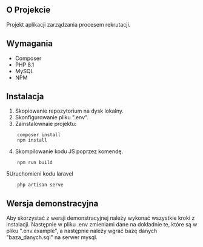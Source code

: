 ## O Projekcie

Projekt aplikacji zarządzania procesem rekrutacji.

## Wymagania

* Composer
* PHP 8.1
* MySQL
* NPM

## Instalacja

1. Skopiowanie repozytorium na dysk lokalny.
2. Skonfigurowanie pliku ".env".
3. Zainstalownaie projektu:
```
    composer install
    npm install
```

4. Skompilowanie kodu JS poprzez komendę.
```
    npm run build
```

5Uruchomieni kodu laravel

```
    php artisan serve
```

## Wersja demonstracyjna
Aby skorzystać z wersji demonstracyjnej należy wykonać wszystkie kroki z instalacji.
Następnie w pliku .env zmieniami dane na dokładnie te, które są w pliku ".env.example",
a następnie należy wgrać bazę danych "baza_danych.sql" na serwer mysql.
